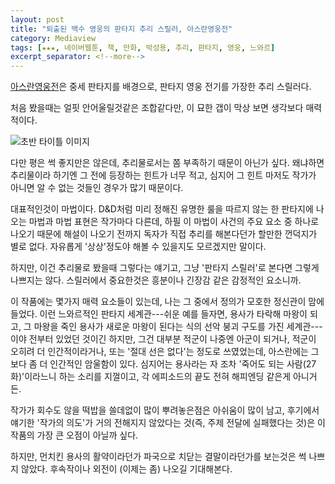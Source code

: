 ```yaml
---
layout: post
title: "퇴출된 백수 영웅의 판타지 추리 스릴러, 아스란영웅전"
category: Mediaview
tags: [★★★, 네이버웹툰, 책, 만화, 박성용, 추리, 판타지, 영웅, 느와르]
excerpt_separator: <!--more-->
---
```


[아스란영웅전](http://comic.naver.com/webtoon/list.nhn?titleId=112931)은 중세 판타지를 배경으로, 판타지 영웅 전기를 가장한 추리 스릴러다.
<!--more-->
처음 봤을때는 얼핏 안어울릴것같은 조합같다만, 이 묘한 갭이 막상 보면 생각보다 매력적이다.

![초반 타이틀 이미지](https://lh6.googleusercontent.com/-tckVGfIJ2xs/VMci8WixhiI/AAAAAAAAOrY/MNhXV1BxtFM/s600/aslansaga.jpg "아스란영웅전은 판타지의 탈을 쓴 추리 스릴러다.")

다만 평은 썩 좋지만은 않은데, 추리물로서는 쫌 부족하기 때문이 아닌가 싶다.
왜냐하면 추리물이라 하기엔 그 전에 등장하는 힌트가 너무 적고,
심지어 그 힌트 마저도 작가가 아니면 알 수 없는 것들인 경우가 많기 때문이다.

대표적인것이 마법이다.
D&D처럼 미리 정해진 유명한 룰을 따르지 않는 한 판타지에 나오는 마법과 마법 표현은 작가마다 다른데, 하필 이 마법이 사건의 주요 요소 중 하나로 나오기 때문에 해설이 나오기 전까지 독자가 직접 추리를 해본다던가 할만한 껀덕지가 별로 없다.
자유롭게 '상상'정도야 해볼 수 있을지도 모르겠지만 말이다.

하지만, 이건 추리물로 봤을때 그렇다는 얘기고, 그냥 '판타지 스릴러'로 본다면 그렇게 나쁘지는 않다.
스릴러에서 중요한것은 흥분이나 긴장감 같은 감정적인 요소니까.

이 작품에는 몇가지 매력 요소들이 있는데, 나는 그 중에서 정의가 모호한 정신관이 맘에 들었다.
이런 느와르적인 판타지 세계관---쉬운 예를 들자면, 용사가 타락해 마왕이 되고, 그 마왕을 죽인 용사가 새로운 마왕이 된다는 식의 선악 붕괴 구도를 가진 세계관---이야 전부터 있었던 것이긴 하지만, 그건 대부분 적군이 나중엔 아군이 되거나, 적군이 오히려 더 인간적이라거나, 또는 '절대 선은 없다'는 정도로 쓰였었는데, 아스란에는 그보다 좀 더 인간적인 암울함이 있다.
심지어는 용사라는 자 조차 '죽어도 되는 사람(27화)'이라느니 하는 소리를 지껄이고, 각 에피소드의 끝도 전혀 해피엔딩 같은게 아니거든.

작가가 회수도 않을 떡밥을 쓸데없이 많이 뿌려놓은점은 아쉬움이 많이 남고, 후기에서 얘기한 '작가의 의도'가 거의 전해지지 않았다는 것(즉, 주제 전달에 실패했다는 것)은 이 작품의 가장 큰 오점이 아닐까 싶다.

하지만, 먼치킨 용사의 활약이라던가 파국으로 치닫는 결말이라던가를 보는것은 썩 나쁘지 않았다.
후속작이나 외전이 (이제는 좀) 나오길 기대해본다.
